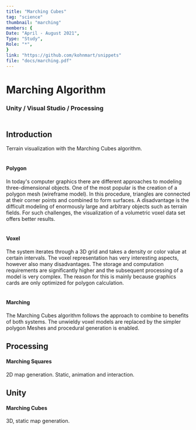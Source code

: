 ```yaml
---
title: "Marching Cubes"
tag: "science"
thumbnail: "marching"
members: {
Date: "April - August 2021",
Type: "Study",         
Role: "*",
}
link: "https://github.com/kohnmart/snippets"
file: "docs/marching.pdf"
---
```


# Marching Algorithm

### Unity / Visual Studio / Processing <br /> <br />

<team :members="members" :link="link" :doc="file"></team>

## Introduction

Terrain visualization with the Marching Cubes algorithm. <br /> <br />

#### Polygon
In today's computer graphics there are different approaches to modeling three-dimensional objects. One of the most popular is the creation of a polygon mesh (wireframe model). In this procedure, triangles are connected at their corner points and combined to form surfaces. A disadvantage is the difficult modeling of enormously large and arbitrary objects such as terrain fields. For such challenges, the visualization of a volumetric voxel data set offers better results.   <br /> <br />

#### Voxel
The system iterates through a 3D grid and takes a density or color value at certain intervals. The voxel representation has very interesting aspects, however also many disadvantages. The storage and computation requirements are significantly higher and the subsequent processing of a model is very complex. The reason for this is mainly because graphics cards are only optimized for polygon calculation.  <br /> <br />


#### Marching
The Marching Cubes algorithm follows the approach to combine to benefits of both systems. The unwieldy voxel models are replaced by the simpler polygon Meshes and procedural generation is enabled.


## Processing 

#### Marching Squares
2D map generation. Static, animation and interaction.

<image-loader height="medium_wide" image="science/marching/processing"></image-loader>


## Unity

#### Marching Cubes
3D, static map generation.

<image-loader height="medium_wide" image="science/marching/unity"></image-loader>
